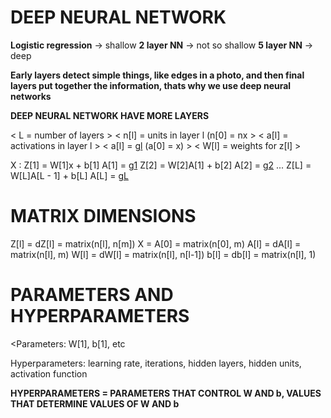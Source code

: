 # DEEP NEURAL NETWORK

**Logistic regression** -> shallow
**2 layer NN** -> not so shallow
**5 layer NN** -> deep

**Early layers detect simple things, like edges in a photo, and then final layers put together the information, thats why we use deep neural networks**

**DEEP NEURAL NETWORK HAVE MORE LAYERS**

<NOTATION>

< L = number of layers >
< n[l] = units in layer l (n[0] = nx >
< a[l] = activations in layer l >
< a[l] = g[l](z[l]) (a[0] = x) >
< W[l] = weights for z[l] >

X : Z[1] = W[1]x + b[1]
    A[1] = g[1](Z[1])
    Z[2] = W[2]A[1] + b[2]
    A[2] = g[2](Z[2])
    ...
    Z[L] = W[L]A[L - 1] + b[L]
    A[L] = g[L](Z[l]) 


# MATRIX DIMENSIONS

Z[l] = dZ[l] = matrix(n[l], n[m])
X = A[0] = matrix(n[0], m)
A[l] = dA[l] = matrix(n[l], m)
W[l] = dW[l] = matrix(n[l], n[l-1])
b[l] = db[l] = matrix(n[l], 1)


# PARAMETERS AND HYPERPARAMETERS

<Parameters: W[1], b[1], etc

 Hyperparameters: learning rate,    iterations, hidden layers, hidden units, activation function
>

**HYPERPARAMETERS = PARAMETERS THAT CONTROL W AND b, VALUES THAT DETERMINE VALUES OF W AND b**	








	
